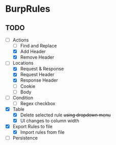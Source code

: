 # BurpRules
## TODO

- [ ] Actions
  - [ ] Find and Replace
  - [X] Add Header
  - [X] Remove Header
- [ ] Locations
  - [X] Request & Response
  - [X] Request Header
  - [X] Response Header
  - [ ] Cookie
  - [ ] Body
- [ ] Condition
  - [ ] Regex checkbox
- [X] Table
  - [X] Delete selected rule ~~using dropdown menu~~
  - [X] UI changes to column width
- [X] Export Rules to file
  - [X] Import rules from file
- [ ] Persistence
